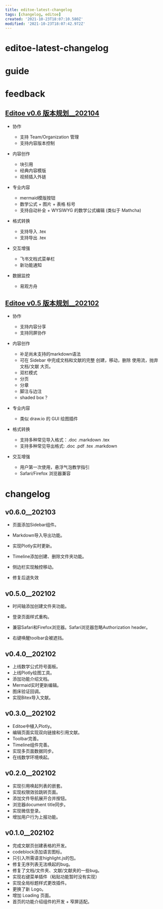 ```yaml
---
title: editoe-latest-changelog
tags: [changelog, editoe]
created: '2021-10-23T18:07:10.580Z'
modified: '2021-10-23T18:07:42.972Z'
---
```


# editoe-latest-changelog

# guide

# feedback

## [Editoe v0.6 版本规划__202104](https://github.com/toeverything/editoe/issues/215)

- 协作
  - 支持 Team/Organization 管理
  - 支持内容版本控制

- 内容创作
  - 块引用
  - 经典内容模版
  - 视频插入外链

- 专业内容
  - mermaid模版按钮
  - 数学公式 + 图片 + 表格 标号
  - 支持自动补全 + WYSIWYG 的数学公式编辑 (类似于 Mathcha)

- 格式转换
  - 支持导入 .tex
  - 支持导出 .tex

- 交互增强
  - 飞书文档式菜单栏
  - 新功能通知

- 数据监控
  - 易观方舟

## [Editoe v0.5 版本规划__202102](https://github.com/toeverything/editoe/issues/2)

- 协作
  - 支持内容分享
  - 支持同屏协作

- 内容创作
  - 补足尚未支持的markdown语法
  - 可在 Sidebar 中完成文档和文献的完整 创建，移动，删除 使用流，抛弃 文档/文献 大页。
  - 双栏模式
  - 分页
  - 分章
  - 脚注与边注
  - shaded box？

- 专业内容
  - 类似 draw.io 的 GUI 绘图插件

- 格式转换
  - 支持多种常见导入格式：.doc .markdown .tex
  - 支持多种常见导出格式: .doc .pdf .tex .markdown

- 交互增强
  - 用户第一次使用，悬浮气泡教学指引
  - Safari/Firefox 浏览器兼容
# changelog

## v0.6.0__202103

- 页面添加Sidebar组件。
- Markdown导入导出功能。
- 实现Plotly实时更新。
- Timeline添加创建、删除文件夹功能。
- 侧边栏实现触控移动。

- 修复后退失效

## v0.5.0__202102

- 时间轴添加创建文件夹功能。
- 登录页面样式重构。

- 兼容Safari和Firefox浏览器。Safari浏览器忽略Authorization header。
- 右键唤醒toolbar会被遮挡。

## v0.4.0__202102

- 上线数学公式符号面板。
- 上线Plotly绘图工具。
- 添加功能介绍文档。
- Mermaid实时更新编辑。
- 图床验证回调。
- 实现Bitex导入文献。

## v0.3.0__202102

- Editoe中植入Plotly。
- 编辑页面实现双向链接和引用文献。
- Toolbar完善。
- Timeline组件完善。
- 实现多页面数据同步。
- 在线数学环境唤起。

## v0.2.0__202102

- 实现引用唤起列表的嵌套。
- 实现权限效验跳转页面。
- 添加文件导航展开合并按钮。
- 浏览器document title同步。
- 实现微信登录。
- 增加用户行为上报功能。

## v0.1.0__202102

- 完成文献页创建表格的开发。
- codeblock添加语言图标。
- 只引入所需语言highlight.js的包。
- 修复无序列表无法唤起的bug。
- 修复了文档/文件夹、文献/文献夹的一些bug。
- 实现右键菜单插件（粘贴功能暂时没有实现）
- 实现全局标题样式更改插件。
- 更换了新 Logo。
- 增加 Loading 页面。
- 首页的功能介绍组件的开发 + 窄屏适配。
